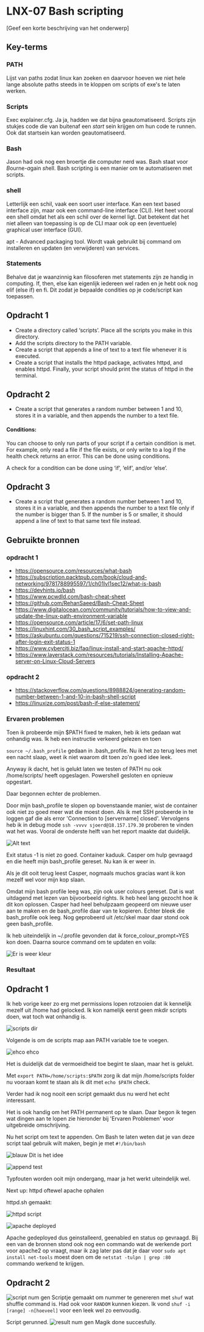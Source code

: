 # LNX-07 Bash scripting
[Geef een korte beschrijving van het onderwerp]

## Key-terms

### PATH
Lijst van paths zodat linux kan zoeken en daarvoor hoeven we niet hele lange absolute paths steeds in te kloppen om scripts of exe's te laten werken. 

### Scripts
Exec explainer.cfg. Ja ja, hadden we dat bijna geautomatiseerd. Scripts zijn stukjes code die van buitenaf een *start* sein krijgen om hun code te runnen. Ook dat startsein kan worden geautomatiseerd.  

### Bash
Jason had ook nog een broertje die computer nerd was. Bash staat voor *B*ourne-*a*gain *sh*ell. Bash scripting is een manier om te automatiseren met scripts.

### shell
Letterlijk een schil, vaak een soort user interface. Kan een text based interface zijn, maar ook een command-line interface (CLI). Het heet vooral een shell omdat het als een schil over de kernel ligt. Dat betekent dat het niet alleen van toepassing is op de CLI maar ook op een (eventuele) graphical user interface (GUI). 

apt - Advanced packaging tool. Wordt vaak gebruikt bij command om installeren en updaten (en verwijderen) van services. 

### Statements
Behalve dat je waanzinnig kan filosoferen met statements zijn ze handig in computing. If, then, else kan eigenlijk iedereen wel raden en je hebt ook nog elif (else if) en fi. Dit zodat je bepaalde condities op je code/script kan toepassen. 

## Opdracht 1
- Create a directory called ‘scripts’. Place all the scripts you make in this directory.
- Add the scripts directory to the PATH variable.
- Create a script that appends a line of text to a text file whenever it is executed.
- Create a script that installs the httpd package, activates httpd, and enables httpd. Finally, your script should print the status of httpd in the terminal.

## Opdracht 2
- Create a script that generates a random number between 1 and 10, stores it in a variable, and then appends the number to a text file.

#### Conditions:
You can choose to only run parts of your script if a certain condition is met. For example, only read a file if the file exists, or only write to a log if the health check returns an error. This can be done using conditions.

A check for a condition can be done using ‘if’, ‘elif’, and/or ‘else’.

## Opdracht 3
- Create a script that generates a random number between 1 and 10, stores it in a variable, and then appends the number to a text file only if the number is bigger than 5. If the number is 5 or smaller, it should append a line of text to that same text file instead.


## Gebruikte bronnen
### opdracht 1
- https://opensource.com/resources/what-bash
- https://subscription.packtpub.com/book/cloud-and-networking/9781788995597/1/ch01lvl1sec12/what-is-bash
- https://devhints.io/bash
- https://www.pcwdld.com/bash-cheat-sheet
- https://github.com/RehanSaeed/Bash-Cheat-Sheet
- https://www.digitalocean.com/community/tutorials/how-to-view-and-update-the-linux-path-environment-variable
- https://opensource.com/article/17/6/set-path-linux
- https://linuxhint.com/30_bash_script_examples/
- https://askubuntu.com/questions/715219/ssh-connection-closed-right-after-login-exit-status-1
- https://www.cyberciti.biz/faq/linux-install-and-start-apache-httpd/
- https://www.layerstack.com/resources/tutorials/Installing-Apache-server-on-Linux-Cloud-Servers

### opdracht 2
- https://stackoverflow.com/questions/8988824/generating-random-number-between-1-and-10-in-bash-shell-script
- https://linuxize.com/post/bash-if-else-statement/



### Ervaren problemen
Toen ik probeerde mijn $PATH fixed te maken, heb ik iets gedaan wat onhandig was. Ik heb een instructie verkeerd gelezen en toen  

`source ~/.bash_profile` gedaan in .bash_profile. Nu ik het zo terug lees met een nacht slaap, weet ik niet waarom dit toen zo'n goed idee leek. 

Anyway ik dacht, het is gelukt laten we testen of PATH nu ook /home/scripts/ heeft opgeslagen. Powershell gesloten en opnieuw opgestart. 

Daar begonnen echter de problemen. 

Door mijn bash_profile te slopen op bovenstaande manier, wist de container ook niet zo goed meer wat die moest doen. Als ik met SSH probeerde in te loggen gaf die als error 'Connection to [servername] closed'. Vervolgens heb ik in debug mode `ssh -vvvv sjoerd@18.157.179.30` proberen te vinden wat het was. Vooral de onderste helft van het report maakte dat duidelijk.

![Alt text](../00_includes/LNX-07-connection_closed.png)

Exit status -1 is niet zo goed. Container kaduuk. Casper om hulp gevraagd en die heeft mijn bash_profile gereset. Nu kan ik er weer in. 

Als je dit ooit terug leest Casper, nogmaals muchos gracias want ik kon mezelf wel voor mijn kop slaan. 

Omdat mijn bash profile leeg was, zijn ook user colours gereset. Dat is wat uitdagend met lezen van bijvoorbeeld rights. Ik heb heel lang gezocht hoe ik dit kon oplossen. Casper had heel behulpzaam geopeerd om nieuwe user aan te maken en de bash_profile daar van te kopieren. Echter bleek die bash_profile ook leeg. Nog geprobeerd uit /etc/skel maar daar stond ook geen bash_profile.

Ik heb uiteindelijk in ~/.profile gevonden dat ik force_colour_prompt=YES kon doen. Daarna source command om te updaten en voila:

![Er is weer kleur](../00_includes/LNX-07_source.png)


### Resultaat

## Opdracht 1
Ik heb vorige keer zo erg met permissions lopen rotzooien dat ik kennelijk mezelf uit /home had gelocked. Ik kon namelijk eerst geen mkdir scripts doen, wat toch wat onhandig is. 

![scripts dir](../00_includes/LNX-07-scripts%20dir.png)

Volgende is om de scripts map aan PATH variable toe te voegen. 

![ehco ehco](../00_includes/LNX-07_PATH+scripts.png)

Het is duidelijk dat de vermoeidheid toe begint te slaan, maar het is gelukt. 

Met `export PATH=/home/scripts:$PATH` zorg ik dat mijn /home/scripts folder nu vooraan komt te staan als ik dit met `echo $PATH` check. 

Verder had ik nog nooit een script gemaakt dus nu werd het echt interessant. 

Het is ook handig om het PATH permanent op te slaan. Daar begon ik tegen wat dingen aan te lopen zie hieronder bij 'Ervaren Problemen' voor uitgebreide omschrijving. 

Nu het script om text te appenden. Om Bash te laten weten dat je van deze script taal gebruik wilt maken, begin je met `#!/bin/bash`

![blauw](../00_includes/LNX-07_append_script.png)
Dit is het idee

![append test](../00_includes/LNX-07-append%20script%20works.png)

Typfouten worden ooit mijn ondergang, maar ja het werkt uiteindelijk wel. 

Next up: httpd oftewel apache ophalen

httpd.sh gemaakt:

![httpd script](../00_includes/LNX-07-apache_script.png)

![apache deployed](../00_includes/LNX-07-apache_deployed.png)

Apache gedeployed dus geinstalleerd, geenabled en status op gevraagd. Bij een van de bronnen stond ook nog een commando wat de werkende port voor apache2 op vraagt, maar ik zag later pas dat je daar voor `sudo apt install net-tools` moest doen om de `netstat -tulpn | grep :80` commando werkend te krijgen.

## Opdracht 2
![script num gen](../00_includes/LNX-07_tadaa_script.png)
Scriptje gemaakt om nummer te genereren met `shuf` wat shuffle command is. Had ook voor `RANDOM` kunnen kiezen. Ik vond `shuf -i [range] -n[hoeveel]` voor een leek wel zo eenvoudig.

Script gerunned.
![result num gen](../00_includes/LNX-07_number_generator.png)
Magik done succesfully. 



